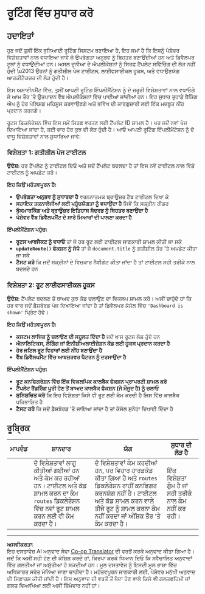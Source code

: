 <!--
CO_OP_TRANSLATOR_METADATA:
{
  "original_hash": "df0dcecddcd28ea8cbf6ede0ad57d673",
  "translation_date": "2025-10-22T17:59:38+00:00",
  "source_file": "7-bank-project/1-template-route/assignment.md",
  "language_code": "pa"
}
-->
# ਰੂਟਿੰਗ ਵਿੱਚ ਸੁਧਾਰ ਕਰੋ

## ਹਦਾਇਤਾਂ

ਹੁਣ ਜਦੋਂ ਤੁਸੀਂ ਇੱਕ ਬੁਨਿਆਦੀ ਰੂਟਿੰਗ ਸਿਸਟਮ ਬਣਾਇਆ ਹੈ, ਇਹ ਸਮਾਂ ਹੈ ਕਿ ਇਸਨੂੰ ਪੇਸ਼ੇਵਰ ਵਿਸ਼ੇਸ਼ਤਾਵਾਂ ਨਾਲ ਵਧਾਇਆ ਜਾਵੇ ਜੋ ਉਪਭੋਗਤਾ ਅਨੁਭਵ ਨੂੰ ਬਿਹਤਰ ਬਣਾਉਂਦੀਆਂ ਹਨ ਅਤੇ ਡਿਵੈਲਪਰ ਟੂਲਾਂ ਨੂੰ ਵਧਾਉਂਦੀਆਂ ਹਨ। ਅਸਲ ਦੁਨੀਆ ਦੇ ਐਪਲੀਕੇਸ਼ਨਾਂ ਨੂੰ ਸਿਰਫ ਟੈਂਪਲੇਟ ਸਵਿੱਚਿੰਗ ਦੀ ਲੋੜ ਨਹੀਂ ਹੁੰਦੀ \u2013 ਉਹਨਾਂ ਨੂੰ ਗਤੀਸ਼ੀਲ ਪੇਜ ਟਾਈਟਲ, ਲਾਈਫਸਾਈਕਲ ਹੂਕਸ, ਅਤੇ ਵਧਾਉਣਯੋਗ ਆਰਕੀਟੈਕਚਰ ਦੀ ਲੋੜ ਹੁੰਦੀ ਹੈ।

ਇਸ ਅਸਾਈਨਮੈਂਟ ਵਿੱਚ, ਤੁਸੀਂ ਆਪਣੀ ਰੂਟਿੰਗ ਇੰਪਲੀਮੈਂਟੇਸ਼ਨ ਨੂੰ ਦੋ ਜ਼ਰੂਰੀ ਵਿਸ਼ੇਸ਼ਤਾਵਾਂ ਨਾਲ ਵਧਾਓਗੇ ਜੋ ਆਮ ਤੌਰ 'ਤੇ ਉਤਪਾਦਨ ਵੈੱਬ ਐਪਲੀਕੇਸ਼ਨਾਂ ਵਿੱਚ ਪਾਈਆਂ ਜਾਂਦੀਆਂ ਹਨ। ਇਹ ਸੁਧਾਰ ਤੁਹਾਡੇ ਬੈਂਕਿੰਗ ਐਪ ਨੂੰ ਹੋਰ ਪੋਲਿਸ਼ਡ ਮਹਿਸੂਸ ਕਰਵਾਉਣਗੇ ਅਤੇ ਭਵਿੱਖ ਦੀ ਕਾਰਗੁਜ਼ਾਰੀ ਲਈ ਇੱਕ ਮਜ਼ਬੂਤ ਨੀਂਹ ਪ੍ਰਦਾਨ ਕਰਨਗੇ।

ਰੂਟਸ ਡਿਕਲੇਰੇਸ਼ਨ ਵਿੱਚ ਇਸ ਸਮੇਂ ਸਿਰਫ਼ ਵਰਤਣ ਲਈ ਟੈਂਪਲੇਟ ID ਸ਼ਾਮਲ ਹੈ। ਪਰ ਜਦੋਂ ਨਵਾਂ ਪੇਜ ਦਿਖਾਇਆ ਜਾਂਦਾ ਹੈ, ਕਈ ਵਾਰ ਹੋਰ ਕੁਝ ਦੀ ਲੋੜ ਹੁੰਦੀ ਹੈ। ਆਓ ਆਪਣੀ ਰੂਟਿੰਗ ਇੰਪਲੀਮੈਂਟੇਸ਼ਨ ਨੂੰ ਦੋ ਵਾਧੂ ਵਿਸ਼ੇਸ਼ਤਾਵਾਂ ਨਾਲ ਸੁਧਾਰਿਆ ਜਾਵੇ:

### ਵਿਸ਼ੇਸ਼ਤਾ 1: ਗਤੀਸ਼ੀਲ ਪੇਜ ਟਾਈਟਲ
**ਉਦੇਸ਼:** ਹਰ ਟੈਂਪਲੇਟ ਨੂੰ ਟਾਈਟਲ ਦਿਓ ਅਤੇ ਜਦੋਂ ਟੈਂਪਲੇਟ ਬਦਲਦਾ ਹੈ ਤਾਂ ਇਸ ਨਵੇਂ ਟਾਈਟਲ ਨਾਲ ਵਿੰਡੋ ਟਾਈਟਲ ਨੂੰ ਅਪਡੇਟ ਕਰੋ।

**ਇਹ ਕਿਉਂ ਮਹੱਤਵਪੂਰਨ ਹੈ:**
- **ਉਪਭੋਗਤਾ ਅਨੁਭਵ ਨੂੰ ਸੁਧਾਰਦਾ ਹੈ** ਵਰਨਨਾਤਮਕ ਬ੍ਰਾਊਜ਼ਰ ਟੈਬ ਟਾਈਟਲ ਦਿਖਾ ਕੇ
- **ਸਹਾਇਕ ਤਕਨਾਲੋਜੀਆਂ ਲਈ ਪਹੁੰਚਯੋਗਤਾ ਨੂੰ ਵਧਾਉਂਦਾ ਹੈ** ਜਿਵੇਂ ਕਿ ਸਕ੍ਰੀਨ ਰੀਡਰ
- **ਬੁੱਕਮਾਰਕਿੰਗ ਅਤੇ ਬ੍ਰਾਊਜ਼ਰ ਇਤਿਹਾਸ ਸੰਦਰਭ ਨੂੰ ਬਿਹਤਰ ਬਣਾਉਂਦਾ ਹੈ**
- **ਪੇਸ਼ੇਵਰ ਵੈੱਬ ਡਿਵੈਲਪਮੈਂਟ ਦੇ ਸਾਰੇ ਮਿਆਰਾਂ ਦੀ ਪਾਲਣਾ ਕਰਦਾ ਹੈ**

**ਇੰਪਲੀਮੈਂਟੇਸ਼ਨ ਪਹੁੰਚ:**
- **ਰੂਟਸ ਆਬਜੈਕਟ ਨੂੰ ਵਧਾਓ** ਤਾਂ ਜੋ ਹਰ ਰੂਟ ਲਈ ਟਾਈਟਲ ਜਾਣਕਾਰੀ ਸ਼ਾਮਲ ਕੀਤੀ ਜਾ ਸਕੇ
- **`updateRoute()` ਫੰਕਸ਼ਨ ਨੂੰ ਸੋਧੋ** ਤਾਂ ਜੋ `document.title` ਨੂੰ ਗਤੀਸ਼ੀਲ ਤੌਰ 'ਤੇ ਅਪਡੇਟ ਕੀਤਾ ਜਾ ਸਕੇ
- **ਟੈਸਟ ਕਰੋ** ਕਿ ਜਦੋਂ ਸਕ੍ਰੀਨਾਂ ਦੇ ਵਿਚਕਾਰ ਨੈਵੀਗੇਟ ਕੀਤਾ ਜਾਂਦਾ ਹੈ ਤਾਂ ਟਾਈਟਲ ਸਹੀ ਤਰੀਕੇ ਨਾਲ ਬਦਲਦੇ ਹਨ

### ਵਿਸ਼ੇਸ਼ਤਾ 2: ਰੂਟ ਲਾਈਫਸਾਈਕਲ ਹੂਕਸ  
**ਉਦੇਸ਼:** ਟੈਂਪਲੇਟ ਬਦਲਣ ਤੋਂ ਬਾਅਦ ਕੁਝ ਕੋਡ ਚਲਾਉਣ ਦਾ ਵਿਕਲਪ ਸ਼ਾਮਲ ਕਰੋ। ਅਸੀਂ ਚਾਹੁੰਦੇ ਹਾਂ ਕਿ ਹਰ ਵਾਰ ਜਦੋਂ ਡੈਸ਼ਬੋਰਡ ਪੇਜ ਦਿਖਾਇਆ ਜਾਂਦਾ ਹੈ ਤਾਂ ਡਿਵੈਲਪਰ ਕੰਸੋਲ ਵਿੱਚ `'Dashboard is shown'` ਪ੍ਰਿੰਟ ਹੋਵੇ।

**ਇਹ ਕਿਉਂ ਮਹੱਤਵਪੂਰਨ ਹੈ:**
- **ਕਸਟਮ ਲਾਜਿਕ ਨੂੰ ਚਲਾਉਣ ਦੀ ਸਹੂਲਤ ਦਿੰਦਾ ਹੈ** ਜਦੋਂ ਖਾਸ ਰੂਟਸ ਲੋਡ ਹੁੰਦੇ ਹਨ
- **ਐਨਾਲਿਟਿਕਸ, ਲੌਗਿੰਗ ਜਾਂ ਇਨੀਸ਼ੀਅਲਾਈਜ਼ੇਸ਼ਨ ਕੋਡ ਲਈ ਹੂਕਸ ਪ੍ਰਦਾਨ ਕਰਦਾ ਹੈ**
- **ਹੋਰ ਜਟਿਲ ਰੂਟ ਵਿਹਾਰਾਂ ਲਈ ਨੀਂਹ ਬਣਾਉਂਦਾ ਹੈ**
- **ਵੈੱਬ ਡਿਵੈਲਪਮੈਂਟ ਵਿੱਚ ਆਬਜ਼ਰਵਰ ਪੈਟਰਨ ਨੂੰ ਦਰਸਾਉਂਦਾ ਹੈ**

**ਇੰਪਲੀਮੈਂਟੇਸ਼ਨ ਪਹੁੰਚ:**
- **ਰੂਟ ਕਨਫਿਗਰੇਸ਼ਨ ਵਿੱਚ ਇੱਕ ਵਿਕਲਪਿਕ ਕਾਲਬੈਕ ਫੰਕਸ਼ਨ ਪ੍ਰਾਪਰਟੀ ਸ਼ਾਮਲ ਕਰੋ**
- **ਟੈਂਪਲੇਟ ਰੈਂਡਰਿੰਗ ਪੂਰੀ ਹੋਣ ਤੋਂ ਬਾਅਦ ਕਾਲਬੈਕ ਫੰਕਸ਼ਨ (ਜੇ ਮੌਜੂਦ ਹੈ) ਨੂੰ ਚਲਾਓ**
- **ਸੁਨਿਸ਼ਚਿਤ ਕਰੋ** ਕਿ ਇਹ ਵਿਸ਼ੇਸ਼ਤਾ ਕਿਸੇ ਵੀ ਰੂਟ ਲਈ ਕੰਮ ਕਰਦੀ ਹੈ ਜਿਸ ਵਿੱਚ ਕਾਲਬੈਕ ਪਰਿਭਾਸ਼ਿਤ ਹੈ
- **ਟੈਸਟ ਕਰੋ** ਕਿ ਜਦੋਂ ਡੈਸ਼ਬੋਰਡ 'ਤੇ ਜਾਇਆ ਜਾਂਦਾ ਹੈ ਤਾਂ ਕੰਸੋਲ ਸੁਨੇਹਾ ਦਿਖਾਈ ਦਿੰਦਾ ਹੈ

## ਰੂਬ੍ਰਿਕ

| ਮਾਪਦੰਡ | ਸ਼ਾਨਦਾਰ                                                                                                                          | ਯੋਗ                                                                                                                                                                                  | ਸੁਧਾਰ ਦੀ ਲੋੜ ਹੈ                                       |
| -------- | ---------------------------------------------------------------------------------------------------------------------------------- | ----------------------------------------------------------------------------------------------------------------------------------------------------------------------------------------- | ------------------------------------------------------- |
|          | ਦੋ ਵਿਸ਼ੇਸ਼ਤਾਵਾਂ ਲਾਗੂ ਕੀਤੀਆਂ ਗਈਆਂ ਹਨ ਅਤੇ ਕੰਮ ਕਰ ਰਹੀਆਂ ਹਨ। ਟਾਈਟਲ ਅਤੇ ਕੋਡ ਸ਼ਾਮਲ ਕਰਨ ਦਾ ਕੰਮ `routes` ਡਿਕਲੇਰੇਸ਼ਨ ਵਿੱਚ ਨਵਾਂ ਰੂਟ ਸ਼ਾਮਲ ਕਰਨ ਲਈ ਵੀ ਕੰਮ ਕਰਦਾ ਹੈ। | ਦੋ ਵਿਸ਼ੇਸ਼ਤਾਵਾਂ ਕੰਮ ਕਰਦੀਆਂ ਹਨ, ਪਰ ਵਿਹਾਰ ਹਾਰਡਕੋਡ ਕੀਤਾ ਗਿਆ ਹੈ ਅਤੇ `routes` ਡਿਕਲੇਰੇਸ਼ਨ ਰਾਹੀਂ ਕਨਫਿਗਰ ਕਰਨਯੋਗ ਨਹੀਂ ਹੈ। ਟਾਈਟਲ ਅਤੇ ਕੋਡ ਸ਼ਾਮਲ ਕਰਨ ਵਾਲੇ ਤੀਜੇ ਰੂਟ ਨੂੰ ਸ਼ਾਮਲ ਕਰਨਾ ਕੰਮ ਨਹੀਂ ਕਰਦਾ ਜਾਂ ਅੰਸ਼ਿਕ ਤੌਰ 'ਤੇ ਕੰਮ ਕਰਦਾ ਹੈ। | ਇੱਕ ਵਿਸ਼ੇਸ਼ਤਾ ਗੁੰਮ ਹੈ ਜਾਂ ਸਹੀ ਤਰੀਕੇ ਨਾਲ ਕੰਮ ਨਹੀਂ ਕਰ ਰਹੀ। |

---

**ਅਸਵੀਕਰਤਾ**:  
ਇਹ ਦਸਤਾਵੇਜ਼ AI ਅਨੁਵਾਦ ਸੇਵਾ [Co-op Translator](https://github.com/Azure/co-op-translator) ਦੀ ਵਰਤੋਂ ਕਰਕੇ ਅਨੁਵਾਦ ਕੀਤਾ ਗਿਆ ਹੈ। ਜਦੋਂ ਕਿ ਅਸੀਂ ਸਹੀ ਹੋਣ ਦੀ ਕੋਸ਼ਿਸ਼ ਕਰਦੇ ਹਾਂ, ਕਿਰਪਾ ਕਰਕੇ ਧਿਆਨ ਦਿਓ ਕਿ ਸਵੈਚਾਲਿਤ ਅਨੁਵਾਦਾਂ ਵਿੱਚ ਗਲਤੀਆਂ ਜਾਂ ਅਸੁੱਤੀਆਂ ਹੋ ਸਕਦੀਆਂ ਹਨ। ਮੂਲ ਦਸਤਾਵੇਜ਼ ਨੂੰ ਇਸਦੀ ਮੂਲ ਭਾਸ਼ਾ ਵਿੱਚ ਅਧਿਕਾਰਤ ਸਰੋਤ ਮੰਨਿਆ ਜਾਣਾ ਚਾਹੀਦਾ ਹੈ। ਮਹੱਤਵਪੂਰਨ ਜਾਣਕਾਰੀ ਲਈ, ਪੇਸ਼ੇਵਰ ਮਨੁੱਖੀ ਅਨੁਵਾਦ ਦੀ ਸਿਫਾਰਸ਼ ਕੀਤੀ ਜਾਂਦੀ ਹੈ। ਇਸ ਅਨੁਵਾਦ ਦੀ ਵਰਤੋਂ ਤੋਂ ਪੈਦਾ ਹੋਣ ਵਾਲੇ ਕਿਸੇ ਵੀ ਗਲਤਫਹਿਮੀ ਜਾਂ ਗਲਤ ਵਿਆਖਿਆ ਲਈ ਅਸੀਂ ਜ਼ਿੰਮੇਵਾਰ ਨਹੀਂ ਹਾਂ।